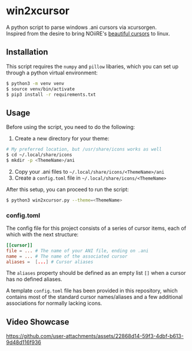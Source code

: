 # win2xcursor
A python script to parse windows .ani cursors via xcursorgen.  
Inspired from the desire to bring NOiiRE's [beautiful cursors](https://ko-fi.com/noiire/shop) to linux.

## Installation
This script requires the `numpy` and `pillow` libaries, which you can set up through a python virtual environment:

```bash
$ python3 -m venv venv
$ source venv/bin/activate
$ pip3 install -r requirements.txt
```

## Usage
Before using the script, you need to do the following:

1. Create a new directory for your theme:
```bash
# My preferred location, but /usr/share/icons works as well
$ cd ~/.local/share/icons
$ mkdir -p <ThemeName>/ani
```
2. Copy your .ani files to `~/.local/share/icons/<ThemeName>/ani`
3. Create a `config.toml` file in `~/.local/share/icons/<ThemeName>`

After this setup, you can proceed to run the script:
```bash
$ python3 win2xcursor.py --theme=<ThemeName>
```

### config.toml
The config file for this project consists of a series of cursor items, each of which with the next structure:
```conf
[[cursor]]
file = ... # The name of your ANI file, ending on .ani
name = ... # The name of the associated cursor
aliases =  [...] # Cursor aliases
```

The `aliases` property should be defined as an empty list `[]` when a cursor has no defined aliases.

A template `config.toml` file has been provided in this repository, which contains most of the standard cursor names/aliases and a few additional associations for normally lacking icons.

## Video Showcase

https://github.com/user-attachments/assets/22868d14-59f3-4dbf-b613-9d48d116f936



